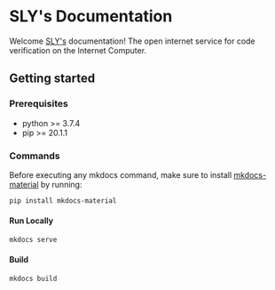 # SLY's Documentation

Welcome [SLY's](https://sly.ooo/) documentation! The open internet service for code verification on the Internet Computer.

## Getting started

### Prerequisites
- python >= 3.7.4
- pip >= 20.1.1

### Commands

Before executing any mkdocs command, make sure to install [mkdocs-material](https://github.com/squidfunk/mkdocs-material) by running:

```sh
pip install mkdocs-material
```

#### Run Locally

```sh
mkdocs serve
```

#### Build

```sh
mkdocs build
```
